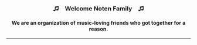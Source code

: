 ### <p align='center'>♫　Welcome Noten Family　♫</p>
#### <p align='center'>We are an organization of music-loving friends who got together for a reason.</p>

---
